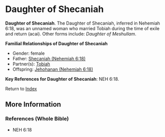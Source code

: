 # Daughter of Shecaniah
**Daughter of Shecaniah**. 
The Daughter of Shecaniah, inferred in Nehemiah 6:18, was an unnamed woman who married Tobiah during the time of exile and return (acai). 
Other forms include: 
*Daughter of Meshullam*. 




**Familial Relationships of Daughter of Shecaniah**


* Gender: female
* Father: [Shecaniah (Nehemiah 6:18)](Shecaniah.8.md)
* Partner(s): [Tobiah](Tobiah.2.md)
* Offspring: [Jehohanan (Nehemiah 6:18)](Jehohanan.6.md)




**Key References for Daughter of Shecaniah**: 
NEH 6:18. 






Return to [Index](00-Index.md)

## More Information

### References (Whole Bible)

* NEH 6:18



